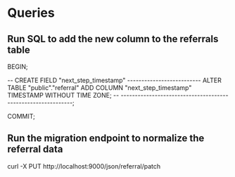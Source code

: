 # Queries

## Run SQL to add the new column to the referrals table

BEGIN;


-- CREATE FIELD "next_step_timestamp" --------------------------
ALTER TABLE "public"."referral" ADD COLUMN "next_step_timestamp" TIMESTAMP WITHOUT TIME ZONE;
-- -------------------------------------------------------------;

COMMIT;

## Run the migration endpoint to normalize the referral data

curl -X PUT http://localhost:9000/json/referral/patch